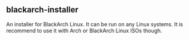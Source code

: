 blackarch-installer
-------------------

An installer for BlackArch Linux. It can be run on any Linux systems. It is
recommend to use it with Arch or BlackArch Linux ISOs though.
